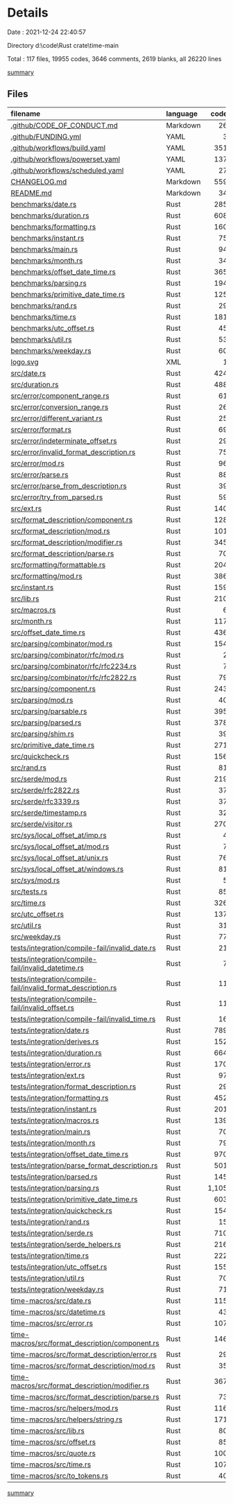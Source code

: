 # Details

Date : 2021-12-24 22:40:57

Directory d:\code\Rust crate\time-main

Total : 117 files,  19955 codes, 3646 comments, 2619 blanks, all 26220 lines

[summary](results.md)

## Files
| filename | language | code | comment | blank | total |
| :--- | :--- | ---: | ---: | ---: | ---: |
| [.github/CODE_OF_CONDUCT.md](/.github/CODE_OF_CONDUCT.md) | Markdown | 26 | 0 | 10 | 36 |
| [.github/FUNDING.yml](/.github/FUNDING.yml) | YAML | 3 | 0 | 1 | 4 |
| [.github/workflows/build.yaml](/.github/workflows/build.yaml) | YAML | 351 | 8 | 56 | 415 |
| [.github/workflows/powerset.yaml](/.github/workflows/powerset.yaml) | YAML | 137 | 2 | 12 | 151 |
| [.github/workflows/scheduled.yaml](/.github/workflows/scheduled.yaml) | YAML | 27 | 0 | 7 | 34 |
| [CHANGELOG.md](/CHANGELOG.md) | Markdown | 559 | 0 | 136 | 695 |
| [README.md](/README.md) | Markdown | 34 | 0 | 15 | 49 |
| [benchmarks/date.rs](/benchmarks/date.rs) | Rust | 285 | 8 | 37 | 330 |
| [benchmarks/duration.rs](/benchmarks/duration.rs) | Rust | 608 | 14 | 80 | 702 |
| [benchmarks/formatting.rs](/benchmarks/formatting.rs) | Rust | 160 | 1 | 19 | 180 |
| [benchmarks/instant.rs](/benchmarks/instant.rs) | Rust | 75 | 4 | 14 | 93 |
| [benchmarks/main.rs](/benchmarks/main.rs) | Rust | 94 | 7 | 6 | 107 |
| [benchmarks/month.rs](/benchmarks/month.rs) | Rust | 34 | 0 | 4 | 38 |
| [benchmarks/offset_date_time.rs](/benchmarks/offset_date_time.rs) | Rust | 365 | 10 | 56 | 431 |
| [benchmarks/parsing.rs](/benchmarks/parsing.rs) | Rust | 194 | 0 | 9 | 203 |
| [benchmarks/primitive_date_time.rs](/benchmarks/primitive_date_time.rs) | Rust | 125 | 6 | 19 | 150 |
| [benchmarks/rand.rs](/benchmarks/rand.rs) | Rust | 29 | 0 | 3 | 32 |
| [benchmarks/time.rs](/benchmarks/time.rs) | Rust | 181 | 6 | 26 | 213 |
| [benchmarks/utc_offset.rs](/benchmarks/utc_offset.rs) | Rust | 45 | 6 | 15 | 66 |
| [benchmarks/util.rs](/benchmarks/util.rs) | Rust | 53 | 2 | 7 | 62 |
| [benchmarks/weekday.rs](/benchmarks/weekday.rs) | Rust | 60 | 0 | 8 | 68 |
| [logo.svg](/logo.svg) | XML | 1 | 0 | 0 | 1 |
| [src/date.rs](/src/date.rs) | Rust | 424 | 438 | 73 | 935 |
| [src/duration.rs](/src/duration.rs) | Rust | 488 | 390 | 125 | 1,003 |
| [src/error/component_range.rs](/src/error/component_range.rs) | Rust | 61 | 13 | 14 | 88 |
| [src/error/conversion_range.rs](/src/error/conversion_range.rs) | Rust | 26 | 3 | 9 | 38 |
| [src/error/different_variant.rs](/src/error/different_variant.rs) | Rust | 25 | 3 | 8 | 36 |
| [src/error/format.rs](/src/error/format.rs) | Rust | 69 | 7 | 12 | 88 |
| [src/error/indeterminate_offset.rs](/src/error/indeterminate_offset.rs) | Rust | 29 | 2 | 9 | 40 |
| [src/error/invalid_format_description.rs](/src/error/invalid_format_description.rs) | Rust | 75 | 12 | 9 | 96 |
| [src/error/mod.rs](/src/error/mod.rs) | Rust | 96 | 5 | 7 | 108 |
| [src/error/parse.rs](/src/error/parse.rs) | Rust | 88 | 3 | 15 | 106 |
| [src/error/parse_from_description.rs](/src/error/parse_from_description.rs) | Rust | 39 | 4 | 9 | 52 |
| [src/error/try_from_parsed.rs](/src/error/try_from_parsed.rs) | Rust | 59 | 5 | 12 | 76 |
| [src/ext.rs](/src/ext.rs) | Rust | 140 | 102 | 38 | 280 |
| [src/format_description/component.rs](/src/format_description/component.rs) | Rust | 128 | 33 | 7 | 168 |
| [src/format_description/mod.rs](/src/format_description/mod.rs) | Rust | 101 | 67 | 19 | 187 |
| [src/format_description/modifier.rs](/src/format_description/modifier.rs) | Rust | 345 | 131 | 34 | 510 |
| [src/format_description/parse.rs](/src/format_description/parse.rs) | Rust | 70 | 14 | 14 | 98 |
| [src/formatting/formattable.rs](/src/formatting/formattable.rs) | Rust | 204 | 10 | 25 | 239 |
| [src/formatting/mod.rs](/src/formatting/mod.rs) | Rust | 386 | 44 | 28 | 458 |
| [src/instant.rs](/src/instant.rs) | Rust | 159 | 67 | 37 | 263 |
| [src/lib.rs](/src/lib.rs) | Rust | 210 | 100 | 21 | 331 |
| [src/macros.rs](/src/macros.rs) | Rust | 6 | 107 | 2 | 115 |
| [src/month.rs](/src/month.rs) | Rust | 117 | 15 | 11 | 143 |
| [src/offset_date_time.rs](/src/offset_date_time.rs) | Rust | 436 | 597 | 95 | 1,128 |
| [src/parsing/combinator/mod.rs](/src/parsing/combinator/mod.rs) | Rust | 154 | 17 | 22 | 193 |
| [src/parsing/combinator/rfc/mod.rs](/src/parsing/combinator/rfc/mod.rs) | Rust | 2 | 5 | 2 | 9 |
| [src/parsing/combinator/rfc/rfc2234.rs](/src/parsing/combinator/rfc/rfc2234.rs) | Rust | 7 | 4 | 3 | 14 |
| [src/parsing/combinator/rfc/rfc2822.rs](/src/parsing/combinator/rfc/rfc2822.rs) | Rust | 79 | 18 | 18 | 115 |
| [src/parsing/component.rs](/src/parsing/component.rs) | Rust | 243 | 22 | 20 | 285 |
| [src/parsing/mod.rs](/src/parsing/mod.rs) | Rust | 40 | 8 | 10 | 58 |
| [src/parsing/parsable.rs](/src/parsing/parsable.rs) | Rust | 395 | 28 | 42 | 465 |
| [src/parsing/parsed.rs](/src/parsing/parsed.rs) | Rust | 378 | 71 | 31 | 480 |
| [src/parsing/shim.rs](/src/parsing/shim.rs) | Rust | 39 | 5 | 7 | 51 |
| [src/primitive_date_time.rs](/src/primitive_date_time.rs) | Rust | 271 | 449 | 63 | 783 |
| [src/quickcheck.rs](/src/quickcheck.rs) | Rust | 156 | 39 | 22 | 217 |
| [src/rand.rs](/src/rand.rs) | Rust | 81 | 1 | 12 | 94 |
| [src/serde/mod.rs](/src/serde/mod.rs) | Rust | 219 | 27 | 36 | 282 |
| [src/serde/rfc2822.rs](/src/serde/rfc2822.rs) | Rust | 37 | 17 | 9 | 63 |
| [src/serde/rfc3339.rs](/src/serde/rfc3339.rs) | Rust | 37 | 17 | 9 | 63 |
| [src/serde/timestamp.rs](/src/serde/timestamp.rs) | Rust | 32 | 21 | 8 | 61 |
| [src/serde/visitor.rs](/src/serde/visitor.rs) | Rust | 270 | 2 | 58 | 330 |
| [src/sys/local_offset_at/imp.rs](/src/sys/local_offset_at/imp.rs) | Rust | 4 | 1 | 3 | 8 |
| [src/sys/local_offset_at/mod.rs](/src/sys/local_offset_at/mod.rs) | Rust | 7 | 3 | 4 | 14 |
| [src/sys/local_offset_at/unix.rs](/src/sys/local_offset_at/unix.rs) | Rust | 76 | 31 | 18 | 125 |
| [src/sys/local_offset_at/windows.rs](/src/sys/local_offset_at/windows.rs) | Rust | 81 | 18 | 17 | 116 |
| [src/sys/mod.rs](/src/sys/mod.rs) | Rust | 5 | 1 | 4 | 10 |
| [src/tests.rs](/src/tests.rs) | Rust | 85 | 5 | 11 | 101 |
| [src/time.rs](/src/time.rs) | Rust | 326 | 239 | 54 | 619 |
| [src/utc_offset.rs](/src/utc_offset.rs) | Rust | 137 | 157 | 28 | 322 |
| [src/util.rs](/src/util.rs) | Rust | 31 | 43 | 7 | 81 |
| [src/weekday.rs](/src/weekday.rs) | Rust | 77 | 41 | 11 | 129 |
| [tests/integration/compile-fail/invalid_date.rs](/tests/integration/compile-fail/invalid_date.rs) | Rust | 21 | 0 | 2 | 23 |
| [tests/integration/compile-fail/invalid_datetime.rs](/tests/integration/compile-fail/invalid_datetime.rs) | Rust | 7 | 0 | 2 | 9 |
| [tests/integration/compile-fail/invalid_format_description.rs](/tests/integration/compile-fail/invalid_format_description.rs) | Rust | 11 | 0 | 2 | 13 |
| [tests/integration/compile-fail/invalid_offset.rs](/tests/integration/compile-fail/invalid_offset.rs) | Rust | 11 | 0 | 2 | 13 |
| [tests/integration/compile-fail/invalid_time.rs](/tests/integration/compile-fail/invalid_time.rs) | Rust | 16 | 0 | 2 | 18 |
| [tests/integration/date.rs](/tests/integration/date.rs) | Rust | 789 | 44 | 89 | 922 |
| [tests/integration/derives.rs](/tests/integration/derives.rs) | Rust | 152 | 0 | 14 | 166 |
| [tests/integration/duration.rs](/tests/integration/duration.rs) | Rust | 664 | 0 | 107 | 771 |
| [tests/integration/error.rs](/tests/integration/error.rs) | Rust | 170 | 0 | 17 | 187 |
| [tests/integration/ext.rs](/tests/integration/ext.rs) | Rust | 97 | 2 | 14 | 113 |
| [tests/integration/format_description.rs](/tests/integration/format_description.rs) | Rust | 29 | 0 | 6 | 35 |
| [tests/integration/formatting.rs](/tests/integration/formatting.rs) | Rust | 452 | 1 | 39 | 492 |
| [tests/integration/instant.rs](/tests/integration/instant.rs) | Rust | 201 | 0 | 36 | 237 |
| [tests/integration/macros.rs](/tests/integration/macros.rs) | Rust | 139 | 0 | 5 | 144 |
| [tests/integration/main.rs](/tests/integration/main.rs) | Rust | 70 | 3 | 4 | 77 |
| [tests/integration/month.rs](/tests/integration/month.rs) | Rust | 79 | 0 | 7 | 86 |
| [tests/integration/offset_date_time.rs](/tests/integration/offset_date_time.rs) | Rust | 970 | 17 | 102 | 1,089 |
| [tests/integration/parse_format_description.rs](/tests/integration/parse_format_description.rs) | Rust | 501 | 0 | 24 | 525 |
| [tests/integration/parsed.rs](/tests/integration/parsed.rs) | Rust | 145 | 0 | 10 | 155 |
| [tests/integration/parsing.rs](/tests/integration/parsing.rs) | Rust | 1,105 | 10 | 41 | 1,156 |
| [tests/integration/primitive_date_time.rs](/tests/integration/primitive_date_time.rs) | Rust | 603 | 12 | 65 | 680 |
| [tests/integration/quickcheck.rs](/tests/integration/quickcheck.rs) | Rust | 154 | 1 | 23 | 178 |
| [tests/integration/rand.rs](/tests/integration/rand.rs) | Rust | 15 | 1 | 3 | 19 |
| [tests/integration/serde.rs](/tests/integration/serde.rs) | Rust | 710 | 0 | 25 | 735 |
| [tests/integration/serde_helpers.rs](/tests/integration/serde_helpers.rs) | Rust | 216 | 0 | 10 | 226 |
| [tests/integration/time.rs](/tests/integration/time.rs) | Rust | 222 | 2 | 47 | 271 |
| [tests/integration/utc_offset.rs](/tests/integration/utc_offset.rs) | Rust | 155 | 0 | 19 | 174 |
| [tests/integration/util.rs](/tests/integration/util.rs) | Rust | 70 | 2 | 7 | 79 |
| [tests/integration/weekday.rs](/tests/integration/weekday.rs) | Rust | 71 | 0 | 8 | 79 |
| [time-macros/src/date.rs](/time-macros/src/date.rs) | Rust | 115 | 4 | 19 | 138 |
| [time-macros/src/datetime.rs](/time-macros/src/datetime.rs) | Rust | 43 | 0 | 9 | 52 |
| [time-macros/src/error.rs](/time-macros/src/error.rs) | Rust | 107 | 0 | 11 | 118 |
| [time-macros/src/format_description/component.rs](/time-macros/src/format_description/component.rs) | Rust | 146 | 0 | 7 | 153 |
| [time-macros/src/format_description/error.rs](/time-macros/src/format_description/error.rs) | Rust | 29 | 0 | 3 | 32 |
| [time-macros/src/format_description/mod.rs](/time-macros/src/format_description/mod.rs) | Rust | 35 | 0 | 6 | 41 |
| [time-macros/src/format_description/modifier.rs](/time-macros/src/format_description/modifier.rs) | Rust | 367 | 1 | 36 | 404 |
| [time-macros/src/format_description/parse.rs](/time-macros/src/format_description/parse.rs) | Rust | 73 | 0 | 12 | 85 |
| [time-macros/src/helpers/mod.rs](/time-macros/src/helpers/mod.rs) | Rust | 116 | 0 | 21 | 137 |
| [time-macros/src/helpers/string.rs](/time-macros/src/helpers/string.rs) | Rust | 171 | 2 | 16 | 189 |
| [time-macros/src/lib.rs](/time-macros/src/lib.rs) | Rust | 80 | 2 | 11 | 93 |
| [time-macros/src/offset.rs](/time-macros/src/offset.rs) | Rust | 85 | 0 | 11 | 96 |
| [time-macros/src/quote.rs](/time-macros/src/quote.rs) | Rust | 100 | 5 | 6 | 111 |
| [time-macros/src/time.rs](/time-macros/src/time.rs) | Rust | 107 | 1 | 11 | 119 |
| [time-macros/src/to_tokens.rs](/time-macros/src/to_tokens.rs) | Rust | 40 | 0 | 6 | 46 |

[summary](results.md)